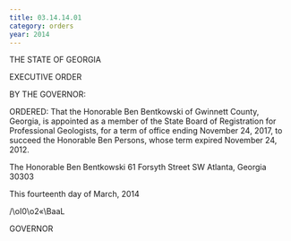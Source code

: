 ```yaml
---
title: 03.14.14.01
category: orders
year: 2014
---
```

 

THE STATE OF GEORGIA

EXECUTIVE ORDER

BY THE GOVERNOR:

ORDERED: That the Honorable Ben Bentkowski of Gwinnett County, Georgia,
is appointed as a member of the State Board of Registration for
Professional Geologists, for a term of office ending November 24,
2017, to succeed the Honorable Ben Persons, whose term expired
November 24, 2012.

The Honorable Ben Bentkowski
61 Forsyth Street SW
Atlanta, Georgia 30303

This fourteenth day of March, 2014

\/\oI0\o2«\BaaL

GOVERNOR

